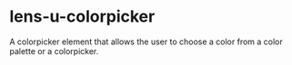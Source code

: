 # lens-u-colorpicker

A colorpicker element that allows the user to choose a color from a color palette or a colorpicker.

